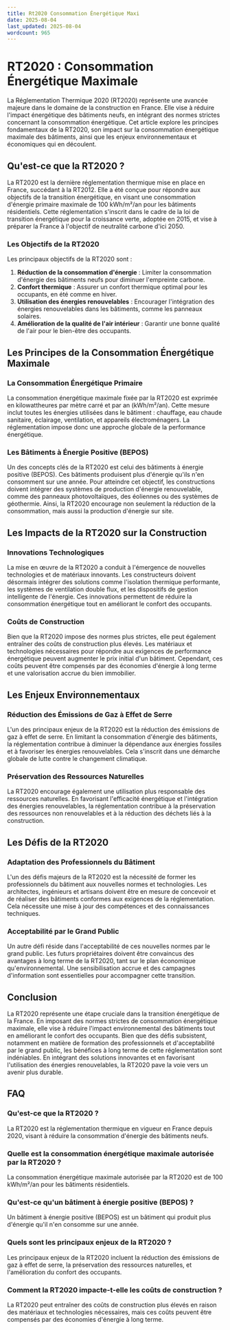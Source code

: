 ```yaml
---
title: Rt2020 Consommation Énergétique Maxi
date: 2025-08-04
last_updated: 2025-08-04
wordcount: 965
---
```


# RT2020 : Consommation Énergétique Maximale

La Réglementation Thermique 2020 (RT2020) représente une avancée majeure dans le domaine de la construction en France. Elle vise à réduire l'impact énergétique des bâtiments neufs, en intégrant des normes strictes concernant la consommation énergétique. Cet article explore les principes fondamentaux de la RT2020, son impact sur la consommation énergétique maximale des bâtiments, ainsi que les enjeux environnementaux et économiques qui en découlent.

## Qu'est-ce que la RT2020 ?

La RT2020 est la dernière réglementation thermique mise en place en France, succédant à la RT2012. Elle a été conçue pour répondre aux objectifs de la transition énergétique, en visant une consommation d'énergie primaire maximale de 100 kWh/m²/an pour les bâtiments résidentiels. Cette réglementation s'inscrit dans le cadre de la loi de transition énergétique pour la croissance verte, adoptée en 2015, et vise à préparer la France à l'objectif de neutralité carbone d'ici 2050.

### Les Objectifs de la RT2020

Les principaux objectifs de la RT2020 sont :

1. **Réduction de la consommation d'énergie** : Limiter la consommation d'énergie des bâtiments neufs pour diminuer l'empreinte carbone.
2. **Confort thermique** : Assurer un confort thermique optimal pour les occupants, en été comme en hiver.
3. **Utilisation des énergies renouvelables** : Encourager l'intégration des énergies renouvelables dans les bâtiments, comme les panneaux solaires.
4. **Amélioration de la qualité de l'air intérieur** : Garantir une bonne qualité de l'air pour le bien-être des occupants.

## Les Principes de la Consommation Énergétique Maximale

### La Consommation Énergétique Primaire

La consommation énergétique maximale fixée par la RT2020 est exprimée en kilowattheures par mètre carré et par an (kWh/m²/an). Cette mesure inclut toutes les énergies utilisées dans le bâtiment : chauffage, eau chaude sanitaire, éclairage, ventilation, et appareils électroménagers. La réglementation impose donc une approche globale de la performance énergétique.

### Les Bâtiments à Énergie Positive (BEPOS)

Un des concepts clés de la RT2020 est celui des bâtiments à énergie positive (BEPOS). Ces bâtiments produisent plus d'énergie qu'ils n'en consomment sur une année. Pour atteindre cet objectif, les constructions doivent intégrer des systèmes de production d'énergie renouvelable, comme des panneaux photovoltaïques, des éoliennes ou des systèmes de géothermie. Ainsi, la RT2020 encourage non seulement la réduction de la consommation, mais aussi la production d'énergie sur site.

## Les Impacts de la RT2020 sur la Construction

### Innovations Technologiques

La mise en œuvre de la RT2020 a conduit à l'émergence de nouvelles technologies et de matériaux innovants. Les constructeurs doivent désormais intégrer des solutions comme l'isolation thermique performante, les systèmes de ventilation double flux, et les dispositifs de gestion intelligente de l'énergie. Ces innovations permettent de réduire la consommation énergétique tout en améliorant le confort des occupants.

### Coûts de Construction

Bien que la RT2020 impose des normes plus strictes, elle peut également entraîner des coûts de construction plus élevés. Les matériaux et technologies nécessaires pour répondre aux exigences de performance énergétique peuvent augmenter le prix initial d'un bâtiment. Cependant, ces coûts peuvent être compensés par des économies d'énergie à long terme et une valorisation accrue du bien immobilier.

## Les Enjeux Environnementaux

### Réduction des Émissions de Gaz à Effet de Serre

L'un des principaux enjeux de la RT2020 est la réduction des émissions de gaz à effet de serre. En limitant la consommation d'énergie des bâtiments, la réglementation contribue à diminuer la dépendance aux énergies fossiles et à favoriser les énergies renouvelables. Cela s'inscrit dans une démarche globale de lutte contre le changement climatique.

### Préservation des Ressources Naturelles

La RT2020 encourage également une utilisation plus responsable des ressources naturelles. En favorisant l'efficacité énergétique et l'intégration des énergies renouvelables, la réglementation contribue à la préservation des ressources non renouvelables et à la réduction des déchets liés à la construction.

## Les Défis de la RT2020

### Adaptation des Professionnels du Bâtiment

L'un des défis majeurs de la RT2020 est la nécessité de former les professionnels du bâtiment aux nouvelles normes et technologies. Les architectes, ingénieurs et artisans doivent être en mesure de concevoir et de réaliser des bâtiments conformes aux exigences de la réglementation. Cela nécessite une mise à jour des compétences et des connaissances techniques.

### Acceptabilité par le Grand Public

Un autre défi réside dans l'acceptabilité de ces nouvelles normes par le grand public. Les futurs propriétaires doivent être convaincus des avantages à long terme de la RT2020, tant sur le plan économique qu'environnemental. Une sensibilisation accrue et des campagnes d'information sont essentielles pour accompagner cette transition.

## Conclusion

La RT2020 représente une étape cruciale dans la transition énergétique de la France. En imposant des normes strictes de consommation énergétique maximale, elle vise à réduire l'impact environnemental des bâtiments tout en améliorant le confort des occupants. Bien que des défis subsistent, notamment en matière de formation des professionnels et d'acceptabilité par le grand public, les bénéfices à long terme de cette réglementation sont indéniables. En intégrant des solutions innovantes et en favorisant l'utilisation des énergies renouvelables, la RT2020 pave la voie vers un avenir plus durable.

## FAQ

### Qu'est-ce que la RT2020 ?

La RT2020 est la réglementation thermique en vigueur en France depuis 2020, visant à réduire la consommation d'énergie des bâtiments neufs.

### Quelle est la consommation énergétique maximale autorisée par la RT2020 ?

La consommation énergétique maximale autorisée par la RT2020 est de 100 kWh/m²/an pour les bâtiments résidentiels.

### Qu'est-ce qu'un bâtiment à énergie positive (BEPOS) ?

Un bâtiment à énergie positive (BEPOS) est un bâtiment qui produit plus d'énergie qu'il n'en consomme sur une année.

### Quels sont les principaux enjeux de la RT2020 ?

Les principaux enjeux de la RT2020 incluent la réduction des émissions de gaz à effet de serre, la préservation des ressources naturelles, et l'amélioration du confort des occupants.

### Comment la RT2020 impacte-t-elle les coûts de construction ?

La RT2020 peut entraîner des coûts de construction plus élevés en raison des matériaux et technologies nécessaires, mais ces coûts peuvent être compensés par des économies d'énergie à long terme.